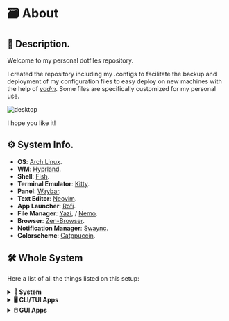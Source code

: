 # 🗃️ About

## 📝 Description.

Welcome to my personal dotfiles repository.

I created the repository including my .configs to facilitate the backup and deployment of my configuration files to easy deploy on new machines with the help of [_yadm_](https://yadm.io/). Some files are specifically customized for my personal use.

![desktop](https://camo.githubusercontent.com/0a00a85482c49d9c5c486e3c19a207e797ddf41b9bb14025c5fee97c445d3aeb/68747470733a2f2f77697265646c61696e2e732d756c2e65752f5739647879725546)

I hope you like it!

## ⚙️ System Info.

- **OS**: [Arch Linux](https://archlinux.org/).
- **WM**: [Hyprland](https://hyprland.org/).
- **Shell**: [Fish](https://fishshell.com/).
- **Terminal Emulator**: [Kitty](https://sw.kovidgoyal.net/kitty/).
- **Panel**: [Waybar](https://github.com/Alexays/Waybar).
- **Text Editor**: [Neovim](https://neovim.io/).
- **App Launcher**: [Rofi](https://davatorium.github.io/rofi/).
- **File Manager**: [Yazi](https://yazi-rs.github.io/), / [Nemo](https://community.linuxmint.com/software/view/nemo).
- **Browser**: [Zen-Browser](https://zen-browser.app).
- **Notification Manager**: [Swaync](https://github.com/ErikReider/SwayNotificationCenter).
- **Colorscheme**: [Catppuccin](https://github.com/catppuccin/catppuccin).

## 🛠️ Whole System

Here a list of all the things listed on this setup:

<details>
  <summary><b>🐧 System</b></summary>

| 📚 Entry                       | ✨ App                                                         |
| ------------------------------ | -------------------------------------------------------------- |
| **OS**                         | [Arch Linux](https://archlinux.org/)                           |
| **Package Manager**            | [pacman](https://wiki.archlinux.org/title/Pacman)              |
| **AUR Helper**                 | [yay](https://github.com/Jguer/yay)                            |
| **Window Manager**             | [hyprland](https://hyprland.org/)                              |
| **Notification Daemon/Center** | [swaync](https://github.com/ErikReider/SwayNotificationCenter) |
| **OSD Popup**                  | [swayosd](https://github.com/ErikReider/SwayOSD)               |
| **Bar**                        | [waybar](https://github.com/Alexays/Waybar)                    |
| **Audio Daemon**               | [pipewire](https://pipewire.org/)                              |
| **Application Launcher**       | [rofi](https://github.com/lbonn/rofi)                          |
| **Clipboard Manager**          | [wl-clipboard](https://github.com/bugaevc/wl-clipboard)        |
| **Wallpaper Switcher**         | [swww](https://github.com/Horus645/swww)                       |
| **Lock Screen**                | [hyprlock](https://github.com/hyprwm/hyprlock)                 |
| **Idle Timeout**               | [hypridle](https://github.com/hyprwm/hypridle)                 |
| **Color Picker**               | [hyprpicker](https://github.com/hyprwm/hyprpicker)             |
| **Screenshot Tool**            | [hyprshot](https://github.com/Gustash/Hyprshot)                |
| **Image Annotation**           | [satty](https://github.com/gabm/Satty)                         |

</details>

<details>
  <summary><b>🖥️ CLI/TUI Apps</b></summary>

| 📚 Entry                    | ✨ App                                                                |
| --------------------------- | --------------------------------------------------------------------- |
| **Shell**                   | [fish](https://fishshell.com/)                                        |
| **Terminal Emulator**       | [kitty](https://sw.kovidgoyal.net/kitty/)                             |
| **Terminal Multiplexer**    | [tmux](https://github.com/tmux/tmux)                                  |
| **Shell Prompt**            | [starship](https://starship.rs/)                                      |
| **Text Editor**             | [neovim](https://neovim.io/)                                          |
| **LS Replacement**          | [eza](https://github.com/eza-community/eza)                           |
| **Find Replacement**        | [fd](https://github.com/sharkdp/fd)                                   |
| **File Manager**            | [yazi](https://yazi-rs.github.io/)                                    |
| **Help Pages**              | [navi](https://github.com/denisidoro/navi) / [TLDR](https://tldr.sh/) |
| **Git TUI**                 | [lazygit](https://github.com/jesseduffield/lazygit)                   |
| **Arch Package Search TUI** | [pacseek](https://github.com/moson-mo/pacseek)                        |
| **Trash CLI**               | [gtrash](https://github.com/umlx5h/gtrash)                            |
| **Update Tool**             | [topgrade](https://github.com/topgrade-rs/topgrade)                   |
| **Audio Visualizer**        | [cava](https://github.com/karlstav/cava)                              |
| **System Monitor**          | [btop](https://github.com/aristocratos/btop)                          |
| **GPU Monitor**             | [nvtop](https://github.com/Syllo/nvtop)                               |
| **System Fetch**            | [fastfetch](https://github.com/fastfetch-cli/fastfetch)               |
| **Git Fetch**               | [onefetch](https://github.com/o2sh/onefetch)                          |
| **Keybindings TUI**         | [keyb](https://github.com/kencx/keyb)                                 |

</details>

<details>
  <summary><b>🖱️ GUI Apps</b></summary>

| 📚 Entry                 | ✨ App                                                                                  |
| ------------------------ | --------------------------------------------------------------------------------------- |
| **Music Player**         | [Spotify](https://open.spotify.com/) (patched with [Spicetify](https://spicetify.app/)) |
| **Fallback Text Editor** | [VSCodium](https://vscodium.com/)                                                       |
| **Web Browser**          | 💖 [Zen-Browser](https://zen-browser.app)                                               |
| **Messaging App**        | [Vesktop](https://github.com/Vencord/Vesktop) (Custom Discord Client)                   |
| **Email Client**         | [Thunderbird](https://www.thunderbird.net/)                                             |
| **PDF Viewer**           | [Zathura](https://pwmt.org/projects/zathura/)                                           |
| **Note Taking App**      | 💖 [Obsidian](https://obsidian.md/)                                                     |
| **Video Player**         | [MPV](https://mpv.io/)                                                                  |
| **Image Viewer**         | [qimgv](https://github.com/easymodo/qimgv)                                              |
| **File Manager**         | [Nemo](https://community.linuxmint.com/software/view/nemo)                              |
| **Audio Effects**        | [Easyeffects](https://github.com/wwmm/easyeffects)                                      |
| **Image Editor**         | [Krita](https://krita.org/)                                                             |
| **VM Manager**           | [Virt-Manager](https://virt-manager.org/) ([QEMU](https://www.qemu.org/))               |
| **Recording Program**    | [OBS](https://obsproject.com/)                                                          |
| **Office Apps**          | [LibreOffice](https://www.libreoffice.org/)                                             |

</details>
